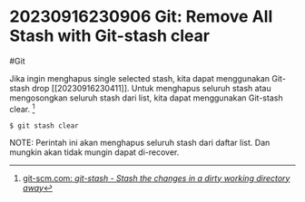 # 20230916230906 Git: Remove All Stash with Git-stash clear

#Git

Jika ingin menghapus single selected stash, kita dapat menggunakan Git-stash drop [[20230916230411]]. Untuk menghapus seluruh stash atau mengosongkan seluruh stash dari list, kita dapat menggunakan Git-stash clear. [^1]

```terminal
$ git stash clear
```

NOTE: Perintah ini akan menghapus seluruh stash dari daftar list. Dan mungkin akan tidak mungin dapat di-recover.


[^1]: [git-scm.com: _git-stash - Stash the changes in a dirty working directory away_](https://www.git-scm.com/docs/git-stash)
